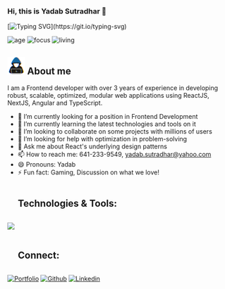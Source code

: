 ### Hi, this is Yadab Sutradhar 👋

[![Typing SVG](https://readme-typing-svg.herokuapp.com?font=Architects+Daughter&color=7AF79A&size=30&lines=I'am+Yadab+Sutradhar!;I'm+a+Software+Developer...;I'm+a+quick+learner;)](https://git.io/typing-svg)

![age](https://img.shields.io/badge/age-29-blue)
![focus](https://img.shields.io/badge/focus-fullstack-brightgreen)
![living](https://img.shields.io/badge/living-Iowa-3c9)

## <picture><img src = "https://github.com/0xAbdulKhalid/0xAbdulKhalid/raw/main/assets/mdImages/about_me.gif" width = 40px></picture> **About me**

I am a Frontend developer with over 3 years of experience in developing robust, scalable, optimized, modular web applications using ReactJS, NextJS, Angular and TypeScript.

- 🔭 I’m currently looking for a position in Frontend Development
- 🌱 I’m currently learning the latest technologies and tools on it
- 👯 I’m looking to collaborate on some projects with millions of users
- 🤔 I’m looking for help with optimization in problem-solving
- 💬 Ask me about React's underlying design patterns
- 📫 How to reach me: 641-233-9549, yadab.sutradhar@yahoo.com
- 😄 Pronouns: Yadab
- ⚡ Fun fact: Gaming, Discussion on what we love!



<div id="user-content-toc">
  <ul align="left">
    <summary><h2 style="display: inline-block">Technologies & Tools:</h2></summary>
  </ul>
</div>
<p align="left">
  <a href="https://skillicons.dev">
    <img src="https://skillicons.dev/icons?i=react,next,angular,javascript,typescript,redux,graphql,java,spring,nodejs,express,git,aws,bootstrap,css,scss,tailwind,docker,elasticsearch,html,materialui,mongodb,mysql,vscode&perline=19" />
  </a>
</p>

<div id="user-content-toc">
  <ul align="left">
    <summary><h2 style="display: inline-block">Connect:</h2></summary>
  </ul>
</div>

[![Portfolio](https://img.shields.io/badge/-Portfolio-red?style=flat&logo=appveyor&logoColor=white&color=green)](https://yadab.info)
[![Github](https://img.shields.io/badge/-Github-000?style=flat&logo=Github&logoColor=white&color=gray)](https://github.com/Yadab-Sd)
[![Linkedin](https://img.shields.io/badge/-LinkedIn-blue?style=flat&logo=Linkedin&logoColor=white)](https://www.linkedin.com/in/yadab-sutradhar/)



